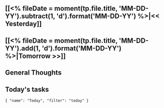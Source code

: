 ## [[<% fileDate = moment(tp.file.title, 'MM-DD-YY').subtract(1, 'd').format('MM-DD-YY') %>|<< Yesterday]]
## [[<% fileDate = moment(tp.file.title, 'MM-DD-YY').add(1, 'd').format('MM-DD-YY') %>|Tomorrow >>]]
## General Thoughts

## Today's tasks

```todoist 
{ "name": "Today", "filter": "today" } 
```

